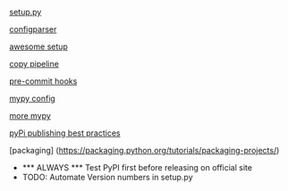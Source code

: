 [setup.py](https://stackoverflow.com/a/50194143)

[configparser](https://docs.python.org/3/library/configparser.html)

[awesome setup](https://www.laac.dev/blog/automating-convention-linting-formatting-python/)

[copy pipeline](https://github.com/CoinAlpha/hummingbot/blob/master/.github/workflows/workflow.yml)

[pre-commit hooks](https://github.com/laactech/pre-commit-config-latest)

[mypy config](https://mypy.readthedocs.io/en/stable/config_file.html#confval-disallow_untyped_calls)

[more mypy](https://breadcrumbscollector.tech/mypy-how-to-use-it-in-my-project/)

[pyPi publishing best practices](https://towardsdatascience.com/deep-dive-create-and-publish-your-first-python-library-f7f618719e14)

[packaging] (https://packaging.python.org/tutorials/packaging-projects/)
 - *** ALWAYS *** Test PyPI first before releasing on official site
 - TODO: Automate Version numbers in setup.py
